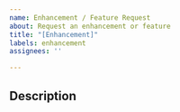 ```yaml
---
name: Enhancement / Feature Request
about: Request an enhancement or feature
title: "[Enhancement]"
labels: enhancement
assignees: ''

---
```


## Description
<!-- Give a detailed description of the enhancement you are requesting and why it would be useful -->
